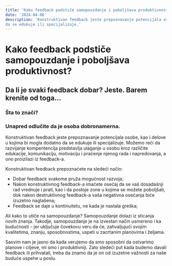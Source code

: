 ```yaml
---
title: 'Kako feedback podstiče samopouzdanje i poboljšava produktivnost?'
date: '2024-04-06'
description: 'Konstruktivan feedback jeste prepoznavanje potencijala osobe, kao i delove u kojima bi mogla dodatno
da se edukuje ili specijalizuje.'
---
```


# Kako feedback podstiče samopouzdanje i poboljšava produktivnost?

## Da li je svaki feedback dobar? Jeste. Barem krenite od toga...

### Šta to znači?

### Unapred odlučite da je osoba dobronamerna.

Konstruktivan feedback jeste prepoznavanje potencijala osobe, kao i delove u kojima bi mogla dodatno
da se edukuje ili specijalizuje. Možemo reći da razvijanje kompentencija predstavlja ulaganje u osobu
kroz različite edukacije, komunikaciju, motivaciju i praćenje njenog rada i napredovanja, a ono proizilazi
iz feedback-a.

Konstruktivan feedback prepoznaćete na sledeći način:

- Dobar feedback svakome pruža mogućnost razvoja;
- Nakon konstruktivnog feedback-a imaćete osećaj da se vaš dosadašnji rad vrednuje i prati, kao i da postoje zone u kojima se možete poboljšati, dok nakon destruktivnog feedback-a vaša negativna osećanja biće izuzetno naglašena;
- Feedback se daje u kontinuitetu, ne kada je nastala greška;

Ali kako to utiče na samopouzdanje? Samopouzdanje dolazi iz sticanja novih znanja. Takodje,
samopouzdanje je na izvestan način usmereno i ka budućnosti – jer uključuje čovekovu veru da će,
zahvaljujući svojim kvalitetima, znanju, sposobnostima, uspeti u zacrtanim planovima i željama.

Sasvim nam je jasno da kada verujemo da smo sposobni da ostvarimo planove i ciljeve, mi smo i
produktivniji. Zato sledeći put kada budemo davali feedback ili prihvatali, treba da znamo da je on od
izuzetne važnosti za naše buduće uspehe u poslu.
